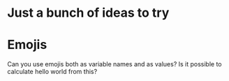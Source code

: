 ﻿# Just a bunch of ideas to try

# Emojis
Can you use emojis both as variable names and as values? Is it possible to calculate hello world from this?